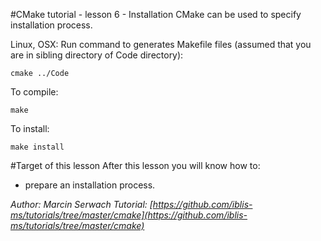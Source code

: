 #CMake tutorial - lesson 6 - Installation
CMake can be used to specify installation process. 


Linux, OSX: Run command to generates Makefile files (assumed that you are in sibling directory of Code directory):
```
cmake ../Code
```
To compile:
```
make
```
To install:
```
make install
```

#Target of this lesson
After this lesson you will know how to:
- prepare an installation process.


*Author: Marcin Serwach*
*Tutorial: [https://github.com/iblis-ms/tutorials/tree/master/cmake](https://github.com/iblis-ms/tutorials/tree/master/cmake)*
